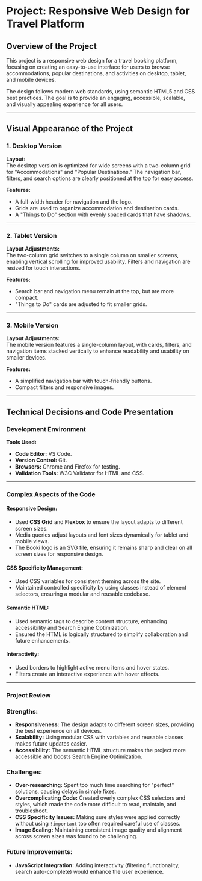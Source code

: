 # Project: Responsive Web Design for Travel Platform

## Overview of the Project

This project is a responsive web design for a travel booking platform, focusing on creating an easy-to-use interface for users to browse accommodations, popular destinations, and activities on desktop, tablet, and mobile devices.

The design follows modern web standards, using semantic HTML5 and CSS best practices. The goal is to provide an engaging, accessible, scalable, and visually appealing experience for all users.

---

## Visual Appearance of the Project

### 1. Desktop Version

**Layout:**  
The desktop version is optimized for wide screens with a two-column grid for "Accommodations" and "Popular Destinations." The navigation bar, filters, and search options are clearly positioned at the top for easy access.

**Features:**

- A full-width header for navigation and the logo.
- Grids are used to organize accommodation and destination cards.
- A "Things to Do" section with evenly spaced cards that have shadows.

---

### 2. Tablet Version

**Layout Adjustments:**  
The two-column grid switches to a single column on smaller screens, enabling vertical scrolling for improved usability. Filters and navigation are resized for touch interactions.

**Features:**

- Search bar and navigation menu remain at the top, but are more compact.
- "Things to Do" cards are adjusted to fit smaller grids.

---

### 3. Mobile Version

**Layout Adjustments:**  
The mobile version features a single-column layout, with cards, filters, and navigation items stacked vertically to enhance readability and usability on smaller devices.

**Features:**

- A simplified navigation bar with touch-friendly buttons.
- Compact filters and responsive images.

---

## Technical Decisions and Code Presentation

### Development Environment

**Tools Used:**

- **Code Editor:** VS Code.
- **Version Control:** Git.
- **Browsers:** Chrome and Firefox for testing.
- **Validation Tools:** W3C Validator for HTML and CSS.

---

### Complex Aspects of the Code

#### Responsive Design:

- Used **CSS Grid** and **Flexbox** to ensure the layout adapts to different screen sizes.
- Media queries adjust layouts and font sizes dynamically for tablet and mobile views.
- The Booki logo is an SVG file, ensuring it remains sharp and clear on all screen sizes for responsive design.

#### CSS Specificity Management:

- Used CSS variables for consistent theming across the site.
- Maintained controlled specificity by using classes instead of element selectors, ensuring a modular and reusable codebase.

#### Semantic HTML:

- Used semantic tags to describe content structure, enhancing accessibility and Search Engine Optimization.
- Ensured the HTML is logically structured to simplify collaboration and future enhancements.

#### Interactivity:

- Used borders to highlight active menu items and hover states.
- Filters create an interactive experience with hover effects.

---

### Project Review

### Strengths:

- **Responsiveness:** The design adapts to different screen sizes, providing the best experience on all devices.
- **Scalability:** Using modular CSS with variables and reusable classes makes future updates easier.
- **Accessibility:** The semantic HTML structure makes the project more accessible and boosts Search Engine Optimization.

### Challenges:

- **Over-researching:** Spent too much time searching for "perfect" solutions, causing delays in simple fixes.
- **Overcomplicating Code:** Created overly complex CSS selectors and styles, which made the code more difficult to read, maintain, and troubleshoot.
- **CSS Specificity Issues:** Making sure styles were applied correctly without using `!important` too often required careful use of classes.
- **Image Scaling:** Maintaining consistent image quality and alignment across screen sizes was found to be challenging.

### Future Improvements:

- **JavaScript Integration:** Adding interactivity (filtering functionality, search auto-complete) would enhance the user experience.
